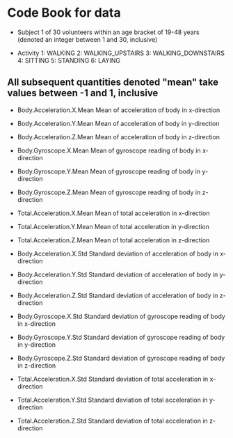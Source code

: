 # Code Book for data

* Subject
1 of 30 volunteers within an age bracket of 19-48 years (denoted an integer between 1 and 30, inclusive)

* Activity
1: WALKING
2: WALKING_UPSTAIRS
3: WALKING_DOWNSTAIRS
4: SITTING
5: STANDING
6: LAYING

## All subsequent quantities denoted "mean" take values between -1 and 1, inclusive

* Body.Acceleration.X.Mean
Mean of acceleration of body in x-direction

* Body.Acceleration.Y.Mean
Mean of acceleration of body in y-direction

* Body.Acceleration.Z.Mean
Mean of acceleration of body in z-direction

* Body.Gyroscope.X.Mean
Mean of gyroscope reading of body in x-direction

* Body.Gyroscope.Y.Mean
Mean of gyroscope reading of body in y-direction

* Body.Gyroscope.Z.Mean
Mean of gyroscope reading of body in z-direction

* Total.Acceleration.X.Mean
Mean of total acceleration in x-direction

* Total.Acceleration.Y.Mean
Mean of total acceleration in y-direction

* Total.Acceleration.Z.Mean
Mean of total acceleration in z-direction

* Body.Acceleration.X.Std
Standard deviation of acceleration of body in x-direction

* Body.Acceleration.Y.Std
Standard deviation of acceleration of body in y-direction

* Body.Acceleration.Z.Std
Standard deviation of acceleration of body in z-direction

* Body.Gyroscope.X.Std
Standard deviation of gyroscope reading of body in x-direction

* Body.Gyroscope.Y.Std
Standard deviation of gyroscope reading of body in y-direction

* Body.Gyroscope.Z.Std
Standard deviation of gyroscope reading of body in z-direction

* Total.Acceleration.X.Std
Standard deviation of total acceleration in x-direction

* Total.Acceleration.Y.Std
Standard deviation of total acceleration in y-direction

* Total.Acceleration.Z.Std
Standard deviation of total acceleration in z-direction
